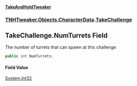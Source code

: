 #### [TakeAndHoldTweaker](index.md 'index')
### [TNHTweaker.Objects.CharacterData](TNHTweaker.Objects.CharacterData.md 'TNHTweaker.Objects.CharacterData').[TakeChallenge](TNHTweaker.Objects.CharacterData.TakeChallenge.md 'TNHTweaker.Objects.CharacterData.TakeChallenge')

## TakeChallenge.NumTurrets Field

The number of turrets that can spawn at this challenge

```csharp
public int NumTurrets;
```

#### Field Value
[System.Int32](https://docs.microsoft.com/en-us/dotnet/api/System.Int32 'System.Int32')